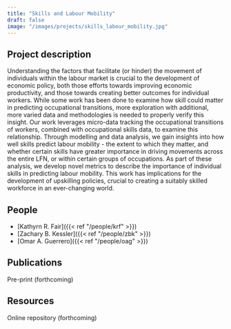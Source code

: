 ```yaml
---
title: "Skills and Labour Mobility"
draft: false
image: "/images/projects/skills_labour_mobility.jpg"
---
```



## Project description


Understanding the factors that facilitate (or hinder) the movement of individuals within the labour market is crucial to the development of economic policy, both those efforts towards improving economic productivity, and those towards creating better outcomes for individual workers. 
While some work has been done to examine how skill could matter in predicting occupational transitions, more exploration with additional, more varied data and methodologies is needed to properly verify this insight. 
Our work leverages micro-data tracking the occupational transitions of workers, combined with occupational skills data, to examine this relationship. 
Through modelling and data analysis, we gain insights into how well skills predict labour mobility - the extent to which they matter, and whether certain skills have greater importance in driving movements across the entire LFN, or within certain groups of occupations.
As part of these analysis, we develop novel metrics to describe the importance of individual skills in predicting labour mobility.
This work has implications for the development of upskilling policies, crucial to creating a suitably skilled workforce in an ever-changing world.

## People

* [Kathyrn R. Fair]({{< ref "/people/krf" >}}) 
* [Zachary B. Kessler]({{< ref "/people/zbk" >}}) 
* [Omar A. Guerrero]({{< ref "/people/oag" >}}) 

## Publications

Pre-print (forthcoming)

## Resources

Online repository (forthcoming)